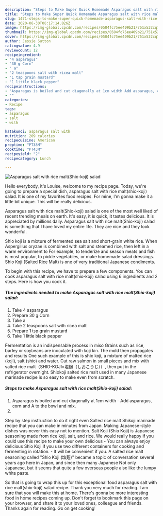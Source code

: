 ```yaml
---
description: "Steps to Make Super Quick Homemade Asparagus salt with rice malt(Shio-koji) salad"
title: "Steps to Make Super Quick Homemade Asparagus salt with rice malt(Shio-koji) salad"
slug: 1471-steps-to-make-super-quick-homemade-asparagus-salt-with-rice-maltshio-koji-salad
date: 2020-06-30T00:17:14.826Z
image: https://img-global.cpcdn.com/recipes/0504fc75ee409b21/751x532cq70/asparagus-salt-with-rice-maltshio-koji-salad-recipe-main-photo.jpg
thumbnail: https://img-global.cpcdn.com/recipes/0504fc75ee409b21/751x532cq70/asparagus-salt-with-rice-maltshio-koji-salad-recipe-main-photo.jpg
cover: https://img-global.cpcdn.com/recipes/0504fc75ee409b21/751x532cq70/asparagus-salt-with-rice-maltshio-koji-salad-recipe-main-photo.jpg
author: Jessie Sutton
ratingvalue: 4.9
reviewcount: 12
recipeingredient:
- "4 asparagus"
- "30 g Corn"
- " a"
- "2 teaspoons salt with ricea malt"
- "1 tsp grain mustard"
- "1 little black pepper"
recipeinstructions:
- "Asparagus is boiled and cut diagonally at 1cm width Add asparagus, corn and A to the bowl and mix."
- ""
categories:
- Recipe
tags:
- asparagus
- salt
- with

katakunci: asparagus salt with 
nutrition: 209 calories
recipecuisine: American
preptime: "PT38M"
cooktime: "PT43M"
recipeyield: "2"
recipecategory: Lunch

---
```



![Asparagus salt with rice malt(Shio-koji) salad](https://img-global.cpcdn.com/recipes/0504fc75ee409b21/751x532cq70/asparagus-salt-with-rice-maltshio-koji-salad-recipe-main-photo.jpg)

Hello everybody, it's Louise, welcome to my recipe page. Today, we're going to prepare a special dish, asparagus salt with rice malt(shio-koji) salad. It is one of my favorites food recipes. For mine, I'm gonna make it a little bit unique. This will be really delicious.

Asparagus salt with rice malt(Shio-koji) salad is one of the most well liked of recent trending meals on earth. It's easy, it is quick, it tastes delicious. It is appreciated by millions daily. Asparagus salt with rice malt(Shio-koji) salad is something that I have loved my entire life. They are nice and they look wonderful.

Shio koji is a mixture of fermented sea salt and short-grain white rice. When Aspergillus oryzae is combined with salt and steamed rice, then left in a warm environment to For example, to tenderize and season meats and fish is most popular, to pickle vegetables, or make homemade salad dressings. Shio Koji (Salted Rice Malt) is one of very traditional Japanese condiments.


To begin with this recipe, we have to prepare a few components. You can cook asparagus salt with rice malt(shio-koji) salad using 6 ingredients and 2 steps. Here is how you cook it.

<!--inarticleads1-->

##### The ingredients needed to make Asparagus salt with rice malt(Shio-koji) salad:

1. Take 4 asparagus
1. Prepare 30 g Corn
1. Take  a
1. Take 2 teaspoons salt with ricea malt
1. Prepare 1 tsp grain mustard
1. Take 1 little black pepper


Fermentation is an indispensable process in miso Grains such as rice, barley or soybeans are inoculated with koji kin. The mold then propagates and results One such example of this is shio koji, a mixture of malted rice (koji), salt (shio) and water. Cut raw salmon in small pieces and mix with salted rice malt（SHIO-KOJI=塩麹（しおこうじ））, then put in the refrigerator overnight. Shiokoji salted rice malt used in many Japanese marinade recipe is so easy to make even from scratch. 

<!--inarticleads2-->

##### Steps to make Asparagus salt with rice malt(Shio-koji) salad:

1. Asparagus is boiled and cut diagonally at 1cm width - Add asparagus, corn and A to the bowl and mix.
1. 


Step by step instruction to do it right even Salted rice malt Shikoji marinade recipe that you can make in minutes from Japan. Making Japanese-style dishes was never this easy not to mention. Salt Koji (Shio Koji) is Japanese seasoning made from rice koji, salt, and rice. We would really happy if you could use this recipe to make your own delicious - You can always enjoy delicious Shio Koji if you use two different containers for cooking and fermenting in rotation. - It will be convenient if you. A salted rice malt seasoning called &#34;Shio Koji (塩麹)&#34; became a topic of conversation several years ago here in Japan, and since then many Japanese Not only Japanese, but it seems that quite a few overseas people also like the lumpy white paste. 

So that is going to wrap this up for this exceptional food asparagus salt with rice malt(shio-koji) salad recipe. Thank you very much for reading. I am sure that you will make this at home. There's gonna be more interesting food in home recipes coming up. Don't forget to bookmark this page on your browser, and share it to your loved ones, colleague and friends. Thanks again for reading. Go on get cooking!
